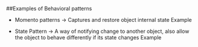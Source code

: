 ##Examples of Behavioral patterns

- Momento patterns -> Captures and restore object internal state
<a> Example </a>

- State Pattern -> A way of notifying change to another object, 
also allow the object to behave differently if its state changes
  <a> Example </a>
